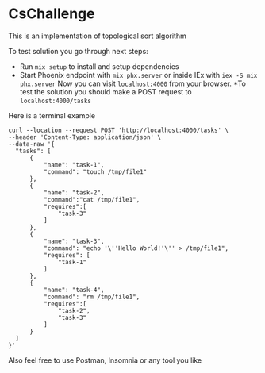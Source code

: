 # CsChallenge

This is an implementation of topological sort algorithm

To test solution you go through next steps:

  * Run `mix setup` to install and setup dependencies
  * Start Phoenix endpoint with `mix phx.server` or inside IEx with `iex -S mix phx.server` Now you can visit [`localhost:4000`](http://localhost:4000) from your browser.
  *To test the solution you should make a POST request to `localhost:4000/tasks`
    
Here is a terminal example
  ```
curl --location --request POST 'http://localhost:4000/tasks' \
--header 'Content-Type: application/json' \
--data-raw '{
    "tasks": [
        {
            "name": "task-1",
            "command": "touch /tmp/file1"
        },
        {
            "name": "task-2",
            "command":"cat /tmp/file1",
            "requires":[
                "task-3"
            ]
        },
        {
            "name": "task-3",
            "command": "echo '\''Hello World!'\'' > /tmp/file1",
            "requires": [
                "task-1"
            ]
        },
        {
            "name": "task-4",
            "command": "rm /tmp/file1",
            "requires":[
                "task-2",
                "task-3"
            ]
        }
    ]
}'
  ``` 
Also feel free to use Postman, Insomnia or any tool you like
